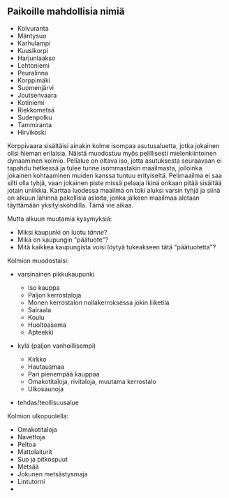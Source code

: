 ## Paikoille mahdollisia nimiä
* Koivuranta
* Mäntysuo
* Karhulampi
* Kuusikorpi
* Harjunlaakso
* Lehtoniemi
* Peuralinna
* Korppimäki
* Suomenjärvi
* Joutsenvaara
* Kotiniemi
* Riekkometsä
* Sudenpolku
* Tammiranta
* Hirvikoski

Korppivaara sisältäisi ainakin kolme isompaa asutusaluetta, jotka jokainen olisi hieman erilaisia. Näistä muodostuu myös pelillisesti mielenkiintoinen dynaaminen kolmio. Pelialue on oltava iso, jotta asutuksesta seuraavaan ei tapahdu hetkessä ja tulee tunne isommastakin maailmasta, jolloinka jokainen kohtaaminen muiden kanssa tuntuu erityiseltä. Pelimaailma ei saa silti olla tyhjä, vaan jokainen piste missä pelaaja ikinä onkaan pitää sisältää jotain uniikkia.
Karttaa luodessa maailma on toki aluksi varsin tyhjä ja siinä on alkuun lähinnä pakollisia asioita, jonka jälkeen maailmaa aletaan täyttämään yksityiskohdilla.  Tämä vie aikaa.

Mutta alkuun muutamia kysymyksiä:
* Miksi kaupunki on luotu *tänne*?
* Mikä on kaupungin "päätuote"?
* Mitä kaikkea kaupungista voisi löytyä tukeakseen tätä "päätuotetta"?


Kolmion muodostaisi:
* varsinainen pikkukaupunki
	* Iso kauppa
	* Paljon kerrostaloja
	* Monen kerrostalon nollakerroksessa jokin liiketila
	* Sairaala
	* Koulu
	* Huoltoasema
	* Apteekki

* kylä (paljon vanhoillisempi)
	* Kirkko
	* Hautausmaa
	* Pari pienempää kauppaa
	* Omakotitaloja, rivitaloja, muutama kerrostalo
	* Ulkosaunoja

* tehdas/teollisuusalue

 Kolmion ulkopuolella:
* Omakotitaloja
* Navettoja
* Peltoa
* Mattolaiturit
* Suo ja pitkospuut
* Metsää
* Jokunen metsästysmaja
* Lintutorni
* 
